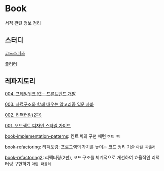 # Book

서적 관련 정보 정리

## 스터디

[코드스피츠](https://github.com/khs-note/study-codespitz)

[플러터](https://github.com/khs-note/study-flutter)


## 레파지토리

[004. 프레임워크 없는 프론트엔드 개발](https://github.com/khs-note/book-004)

[003. 자료구조와 함께 배우는 알고리즘 입문 자바](https://github.com/khs-note/book-003)

[002. 리팩터링(2판)](https://github.com/khs-note/book-002)

[001. 오브젝트 디자인 스타일 가이드](https://github.com/khs-note/book-001)

[book-implementation-patterns](https://github.com/khs-note/book-implementation-patterns): 켄트 벡의 구현 패턴 `켄트 벡`

[book-refactoring](https://github.com/khs-note/book-refactoring): 리팩토링: 프로그램의 가치를 높이는 코드 정리 기술 `마틴 파울러`

[book-refactoring2](https://github.com/khs-note/book-refactoring2): 리팩터링(2판), 코드 구조를 체계적으로 개선하여 효율적인 리팩터링 구현하기 `마틴 파울러`
